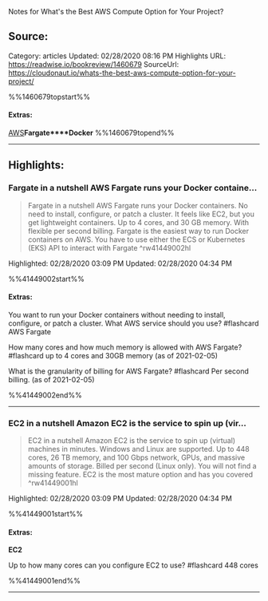 Notes for What's the Best AWS Compute Option for Your Project?

## Source:
Category: articles
Updated: 02/28/2020 08:16 PM
Highlights URL: https://readwise.io/bookreview/1460679
SourceUrl: https://cloudonaut.io/whats-the-best-aws-compute-option-for-your-project/

%%1460679topstart%%
#### Extras:
[AWS](AWS.md)**Fargate****Docker**
%%1460679topend%%


 
-----
 ## Highlights:

### Fargate in a nutshell AWS Fargate runs your Docker containe...
>Fargate in a nutshell
>AWS Fargate runs your Docker containers. No need to install, configure, or patch a cluster. It feels like EC2, but you get lightweight containers. Up to 4 cores, and 30 GB memory. With flexible per second billing. Fargate is the easiest way to run Docker containers on AWS. You have to use either the ECS or Kubernetes (EKS) API to interact with Fargate ^rw41449002hl


Highlighted: 02/28/2020 03:09 PM
Updated: 02/28/2020 04:34 PM

%%41449002start%%
#### Extras:

You want to run your Docker containers without needing to install, configure, or patch a cluster. What AWS service should you use? #flashcard 
AWS Fargate
<!--ID: 1612593721962-->


How many cores and how much memory is allowed with AWS Fargate? #flashcard 
up to 4 cores and 30GB memory (as of 2021-02-05)
<!--ID: 1612593721972-->


What is the granularity of billing for AWS Fargate? #flashcard 
Per second billing. (as of 2021-02-05)
<!--ID: 1612593721981-->


%%41449002end%%



------

### EC2 in a nutshell Amazon EC2 is the service to spin up (vir...
>EC2 in a nutshell
>Amazon EC2 is the service to spin up (virtual) machines in minutes. Windows and Linux are supported. Up to 448 cores, 26 TB memory, and 100 Gbps network, GPUs, and massive amounts of storage. Billed per second (Linux only). You will not find a missing feature. EC2 is the most mature option and has you covered ^rw41449001hl


Highlighted: 02/28/2020 03:09 PM
Updated: 02/28/2020 04:34 PM

%%41449001start%%
#### Extras:
**EC2**

Up to how many cores can you configure EC2 to use? #flashcard 
448 cores
<!--ID: 1612593721992-->


%%41449001end%%



------

